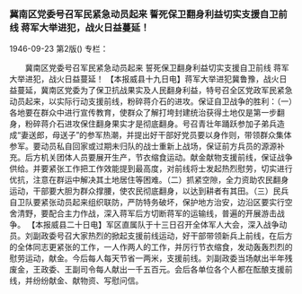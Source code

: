 ### 冀南区党委号召军民紧急动员起来  誓死保卫翻身利益切实支援自卫前线  蒋军大举进犯，战火日益蔓延！

1946-09-23
第2版()
专栏：

　　冀南区党委号召军民紧急动员起来
    誓死保卫翻身利益切实支援自卫前线
    蒋军大举进犯，战火日益蔓延！
    【本报威县十九日电】蒋军大举进犯冀鲁豫，战火日益蔓延，冀南区党委为了保卫抗战果实及人民翻身利益，特号召全区党政军民紧急动员起来，以实际行动支援前线，粉碎蒋介石的进攻。保证自卫战争的胜利：（一）各地要在群众中进行宣传教育，使群众了解打垮封建统治获得土地仅是第一步翻身，粉碎蒋介石进攻保住翻身果实才是彻底翻身。号召青壮年踊跃参加子弟兵造成“妻送郎，母送子”的参军热潮，并提出好干部好党员要以身作则，带领群众集体参军。要动员私自回家或过期未归队的战士重新上战场，保证前方兵员的源源补充。后方机关团体人员要展开生产，节衣缩食运动。献金献物支援前线，保证战争供给。并要紧张工作把工作效能提到最高度，对前线将士发起热烈慰劳，切实进行优抗，注意在群运中解决其土地居住等困难。（二）抓紧空隙，全力资助农民翻身运动，干部要大胆为群众撑腰，使农民彻底翻身，以达到耕者有其田。（三）民兵自卫队要紧张动员起来组织联防，严防特务破坏，保护地方治安，边沿区要实行空舍清野，要配合主力作战，深入蒋军后方切断蒋军的运输线，普遍的开展游击战争。
    【本报威县二十日电】军区直属队于十三日召开全体军人大会，深入战争动员。刘副政委号召大家热烈的掀起支援前线运动，好干部带领新兵上前线，在后方的全体同志更紧张的工作，一人作两人的工作，并厉行节衣缩食，发动轰轰烈烈的慰劳运动，献金。今后每人每天节省一两米，支援前线。刘副政委当场献出半年残废金，王政委、王副司令每人献出一千五百元。会后各单位各个人都在酝酿支援前线，并纷纷献金、献物资、写慰问信。
